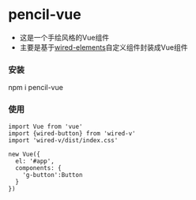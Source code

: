 # pencil-vue

- 这是一个手绘风格的Vue组件
- 主要是基于[wired-elements](https://github.com/wiredjs/wired-elements)自定义组件封装成Vue组件


### 安装
npm i pencil-vue

### 使用
```
import Vue from 'vue'
import {wired-button} from 'wired-v'
import 'wired-v/dist/index.css'

new Vue({
  el: '#app',
  components: {
    'g-button':Button
  }
})
```
